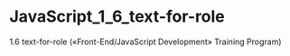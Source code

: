 # JavaScript_1_6_text-for-role
1.6 text-for-role («Front-End/JavaScript Development» Training Program)
